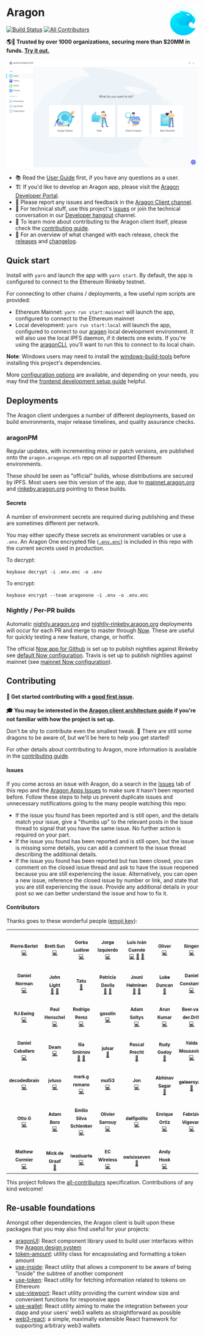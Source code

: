 # Aragon <a href="https://aragon.org/"><img align="right" src=".github/assets/aragon.svg" height="80px" /></a>

[![Build Status](https://img.shields.io/github/workflow/status/aragon/aragon/Run%20tests?style=flat-square)](https://github.com/aragon/aragon/actions)
[![All Contributors](https://img.shields.io/badge/all_contributors-47-orange.svg?style=flat-square)](#contributors)

**🌎🚀 Trusted by over 1000 organizations, securing more than $20MM in funds. [Try it out.](https://mainnet.aragon.org)**

<a href="https://mainnet.aragon.org/#/a1/"><img src=".github/assets/screenshot.png" /></a>

- 📚 Read the [User Guide](https://help.aragon.org/) first, if you have any questions as a user.
- 🏗 If you'd like to develop an Aragon app, please visit the [Aragon Developer Portal](https://hack.aragon.org).
- 📝 Please report any issues and feedback in the [Aragon Client channel](https://spectrum.chat/aragon/aragon-client).
- 🔧 For technical stuff, use this project's [issues](http://github.com/aragon/aragon/issues) or join the technical conversation in our [Developer hangout](https://spectrum.chat/aragon/general-development) channel.
- 📖 To learn more about contributing to the Aragon client itself, please check the [contributing guide](./CONTRIBUTING.md).
- 🚢 For an overview of what changed with each release, check the [releases](https://github.com/aragon/aragon/releases) and [changelog](https://github.com/aragon/aragon/blob/master/CHANGELOG.md).

## Quick start

Install with `yarn` and launch the app with `yarn start`. By default, the app is configured to connect to the Ethereum Rinkeby testnet.

For connecting to other chains / deployments, a few useful npm scripts are provided:

- Ethereum Mainnet: `yarn run start:mainnet` will launch the app, configured to connect to the Ethereum mainnet
- Local development: `yarn run start:local` will launch the app, configured to connect to our [aragen](https://github.com/aragon/aragen) local development environment. It will also use the local IPFS daemon, if it detects one exists. If you're using the [aragonCLI](http://github.com/aragon/aragon-cli), you'll want to run this to connect to its local chain.

**Note**: Windows users may need to install the [windows-build-tools](https://www.npmjs.com/package/windows-build-tools) before installing this project's dependencies.

More [configuration options](docs/CONFIGURATION.md) are available, and depending on your needs, you may find the [frontend development setup guide](docs/FRONTEND_SETUP.md) helpful.

## Deployments

The Aragon client undergoes a number of different deployments, based on build environments, major release timelines, and quality assurance checks.

### aragonPM

Regular updates, with incrementing minor or patch versions, are published onto the `aragon.aragonpm.eth` repo on all supported Ethereum environments.

These should be seen as "official" builds, whose distributions are secured by IPFS. Most users see this version of the app, due to [mainnet.aragon.org](https://mainnet.aragon.org) and [rinkeby.aragon.org](https://rinkeby.aragon.org) pointing to these builds.

#### Secrets

A number of environment secrets are required during publishing and these are sometimes different per network.

You may either specify these secrets as environment variables or use a `.env`. An Aragon One encrypted file ([`.env.enc`](./.env.enc)) is included in this repo with the current secrets used in production.

To decrypt:

```
keybase decrypt -i .env.enc -o .env
```

To encrypt:

```
keybase encrypt --team aragonone -i .env -o .env.enc
```

### Nightly / Per-PR builds

Automatic [nightly.aragon.org](https://nightly.aragon.org) and [nightly-rinkeby.aragon.org](https://nightly-rinkeby.aragon.org) deployments will occur for each PR and merge to master through [Now](https://zeit.co/now). These are useful for quickly testing a new feature, change, or hotfix.

The official [Now app for Github](https://zeit.co/github) is set up to publish nightlies against Rinkeby see [default Now configuration](./now.json). Travis is set up to publish nightlies against mainnet (see [mainnet Now configuration](./now-mainnet.json)).

## Contributing

#### 👋 Get started contributing with a [good first issue](https://github.com/aragon/aragon/issues?q=is%3Aissue+is%3Aopen+label%3A%22good+first+issue%22).

**🎓 You may be interested in the [Aragon client architecture guide](./docs/ARCHITECTURE.md) if you're not familiar with how the project is set up.**

Don't be shy to contribute even the smallest tweak. 🐲 There are still some dragons to be aware of, but we'll be here to help you get started!

For other details about contributing to Aragon, more information is available in the [contributing guide](./CONTRIBUTING.md).

#### Issues

If you come across an issue with Aragon, do a search in the [Issues](https://github.com/aragon/aragon/issues?utf8=%E2%9C%93&q=is%3Aissue) tab of this repo and the [Aragon Apps Issues](https://github.com/aragon/aragon-apps/issues?utf8=%E2%9C%93&q=is%3Aissue) to make sure it hasn't been reported before. Follow these steps to help us prevent duplicate issues and unnecessary notifications going to the many people watching this repo:

- If the issue you found has been reported and is still open, and the details match your issue, give a "thumbs up" to the relevant posts in the issue thread to signal that you have the same issue. No further action is required on your part.
- If the issue you found has been reported and is still open, but the issue is missing some details, you can add a comment to the issue thread describing the additional details.
- If the issue you found has been reported but has been closed, you can comment on the closed issue thread and ask to have the issue reopened because you are still experiencing the issue. Alternatively, you can open a new issue, reference the closed issue by number or link, and state that you are still experiencing the issue. Provide any additional details in your post so we can better understand the issue and how to fix it.

#### Contributors

Thanks goes to these wonderful people ([emoji key](https://allcontributors.org/docs/en/emoji-key)):

<!-- ALL-CONTRIBUTORS-LIST:START - Do not remove or modify this section -->
<!-- prettier-ignore-start -->
<!-- markdownlint-disable -->
<table>
  <tr>
    <td align="center"><a href="https://pierre.world/"><img src="https://avatars2.githubusercontent.com/u/36158?v=4" width="75px;" alt=""/><br /><sub><b>Pierre Bertet</b></sub></a><br /><a href="https://github.com/aragon/aragon/commits?author=bpierre" title="Code">💻</a></td>
    <td align="center"><a href="http://キタ.moe"><img src="https://avatars2.githubusercontent.com/u/4166642?v=4" width="75px;" alt=""/><br /><sub><b>Brett Sun</b></sub></a><br /><a href="https://github.com/aragon/aragon/commits?author=sohkai" title="Code">💻</a></td>
    <td align="center"><a href="http://AquiGorka.com"><img src="https://avatars3.githubusercontent.com/u/3072458?v=4" width="75px;" alt=""/><br /><sub><b>Gorka Ludlow</b></sub></a><br /><a href="https://github.com/aragon/aragon/commits?author=AquiGorka" title="Code">💻</a></td>
    <td align="center"><a href="http://izqui.me"><img src="https://avatars3.githubusercontent.com/u/447328?v=4" width="75px;" alt=""/><br /><sub><b>Jorge Izquierdo</b></sub></a><br /><a href="https://github.com/aragon/aragon/commits?author=izqui" title="Code">💻</a></td>
    <td align="center"><a href="http://aragon.org"><img src="https://avatars0.githubusercontent.com/u/718208?v=4" width="75px;" alt=""/><br /><sub><b>Luis Iván Cuende</b></sub></a><br /><a href="https://github.com/aragon/aragon/commits?author=luisivan" title="Code">💻</a> <a href="#design-luisivan" title="Design">🎨</a> <a href="#ideas-luisivan" title="Ideas, Planning, & Feedback">🤔</a></td>
    <td align="center"><a href="http://notbjerg.me"><img src="https://avatars0.githubusercontent.com/u/8862627?v=4" width="75px;" alt=""/><br /><sub><b>Oliver</b></sub></a><br /><a href="https://github.com/aragon/aragon/commits?author=onbjerg" title="Code">💻</a></td>
    <td align="center"><a href="https://github.com/bingen"><img src="https://avatars0.githubusercontent.com/u/701095?v=4" width="75px;" alt=""/><br /><sub><b>ßingen</b></sub></a><br /><a href="https://github.com/aragon/aragon/commits?author=bingen" title="Code">💻</a></td>
  </tr>
  <tr>
    <td align="center"><a href="http://2color.me"><img src="https://avatars1.githubusercontent.com/u/1992255?v=4" width="75px;" alt=""/><br /><sub><b>Daniel Norman</b></sub></a><br /><a href="https://github.com/aragon/aragon/commits?author=2color" title="Code">💻</a></td>
    <td align="center"><a href="https://www.lightco.in"><img src="https://avatars1.githubusercontent.com/u/9424721?v=4" width="75px;" alt=""/><br /><sub><b>John Light</b></sub></a><br /><a href="https://github.com/aragon/aragon/commits?author=john-light" title="Documentation">📖</a> <a href="https://github.com/aragon/aragon/issues?q=author%3Ajohn-light" title="Bug reports">🐛</a></td>
    <td align="center"><a href="https://github.com/Smokyish"><img src="https://avatars0.githubusercontent.com/u/21331903?v=4" width="75px;" alt=""/><br /><sub><b>Tatu</b></sub></a><br /><a href="https://github.com/aragon/aragon/commits?author=Smokyish" title="Documentation">📖</a></td>
    <td align="center"><a href="https://github.com/dizzypaty"><img src="https://avatars0.githubusercontent.com/u/7205369?v=4" width="75px;" alt=""/><br /><sub><b>Patricia Davila</b></sub></a><br /><a href="#design-dizzypaty" title="Design">🎨</a> <a href="#userTesting-dizzypaty" title="User Testing">📓</a></td>
    <td align="center"><a href="https://github.com/jounih"><img src="https://avatars0.githubusercontent.com/u/10109867?v=4" width="75px;" alt=""/><br /><sub><b>Jouni Helminen</b></sub></a><br /><a href="#design-jounih" title="Design">🎨</a> <a href="#userTesting-jounih" title="User Testing">📓</a></td>
    <td align="center"><a href="https://github.com/lkngtn"><img src="https://avatars0.githubusercontent.com/u/4986634?v=4" width="75px;" alt=""/><br /><sub><b>Luke Duncan</b></sub></a><br /><a href="#ideas-lkngtn" title="Ideas, Planning, & Feedback">🤔</a></td>
    <td align="center"><a href="http://danielconstantin.net/"><img src="https://avatars1.githubusercontent.com/u/26041347?v=4" width="75px;" alt=""/><br /><sub><b>Daniel Constantin</b></sub></a><br /><a href="https://github.com/aragon/aragon/commits?author=0x6431346e" title="Code">💻</a></td>
  </tr>
  <tr>
    <td align="center"><a href="https://rjewing.com"><img src="https://avatars3.githubusercontent.com/u/30963004?v=4" width="75px;" alt=""/><br /><sub><b>RJ Ewing</b></sub></a><br /><a href="https://github.com/aragon/aragon/commits?author=ewingrj" title="Code">💻</a></td>
    <td align="center"><a href="https://twitter.com/0xca0a"><img src="https://avatars0.githubusercontent.com/u/2223602?v=4" width="75px;" alt=""/><br /><sub><b>Paul Henschel</b></sub></a><br /><a href="https://github.com/aragon/aragon/commits?author=drcmda" title="Code">💻</a></td>
    <td align="center"><a href="https://github.com/rperez89"><img src="https://avatars2.githubusercontent.com/u/11763623?v=4" width="75px;" alt=""/><br /><sub><b>Rodrigo Perez</b></sub></a><br /><a href="https://github.com/aragon/aragon/commits?author=rperez89" title="Code">💻</a></td>
    <td align="center"><a href="http://www.gasolin.idv.tw"><img src="https://avatars1.githubusercontent.com/u/748808?v=4" width="75px;" alt=""/><br /><sub><b>gasolin</b></sub></a><br /><a href="https://github.com/aragon/aragon/commits?author=gasolin" title="Code">💻</a></td>
    <td align="center"><a href="http://adamsoltys.com/"><img src="https://avatars0.githubusercontent.com/u/7641?v=4" width="75px;" alt=""/><br /><sub><b>Adam Soltys</b></sub></a><br /><a href="https://github.com/aragon/aragon/commits?author=asoltys" title="Code">💻</a></td>
    <td align="center"><a href="https://github.com/arku"><img src="https://avatars2.githubusercontent.com/u/7039523?v=4" width="75px;" alt=""/><br /><sub><b>Arun Kumar</b></sub></a><br /><a href="https://github.com/aragon/aragon/commits?author=arku" title="Code">💻</a></td>
    <td align="center"><a href="https://github.com/bvanderdrift"><img src="https://avatars1.githubusercontent.com/u/6398452?v=4" width="75px;" alt=""/><br /><sub><b>Beer van der Drift</b></sub></a><br /><a href="https://github.com/aragon/aragon/commits?author=bvanderdrift" title="Code">💻</a></td>
  </tr>
  <tr>
    <td align="center"><a href="https://github.com/danielcaballero"><img src="https://avatars1.githubusercontent.com/u/1639333?v=4" width="75px;" alt=""/><br /><sub><b>Daniel Caballero</b></sub></a><br /><a href="https://github.com/aragon/aragon/commits?author=danielcaballero" title="Code">💻</a></td>
    <td align="center"><a href="https://twitter.com/deamlabs"><img src="https://avatars2.githubusercontent.com/u/9392750?v=4" width="75px;" alt=""/><br /><sub><b>Deam</b></sub></a><br /><a href="https://github.com/aragon/aragon/commits?author=deamme" title="Code">💻</a></td>
    <td align="center"><a href="https://github.com/uniconstructor"><img src="https://avatars3.githubusercontent.com/u/1384545?v=4" width="75px;" alt=""/><br /><sub><b>Ilia Smirnov</b></sub></a><br /><a href="https://github.com/aragon/aragon/commits?author=uniconstructor" title="Documentation">📖</a> <a href="#tool-uniconstructor" title="Tools">🔧</a></td>
    <td align="center"><a href="https://github.com/JulSar"><img src="https://avatars0.githubusercontent.com/u/28685529?v=4" width="75px;" alt=""/><br /><sub><b>julsar</b></sub></a><br /><a href="https://github.com/aragon/aragon/commits?author=JulSar" title="Documentation">📖</a></td>
    <td align="center"><a href="https://pascalprecht.github.io"><img src="https://avatars1.githubusercontent.com/u/445106?v=4" width="75px;" alt=""/><br /><sub><b>Pascal Precht</b></sub></a><br /><a href="#tool-PascalPrecht" title="Tools">🔧</a></td>
    <td align="center"><a href="https://rudygodoy.com"><img src="https://avatars2.githubusercontent.com/u/2400137?v=4" width="75px;" alt=""/><br /><sub><b>Rudy Godoy</b></sub></a><br /><a href="https://github.com/aragon/aragon/commits?author=rudygodoy" title="Documentation">📖</a></td>
    <td align="center"><a href="http://spacedecentral.net"><img src="https://avatars3.githubusercontent.com/u/2584493?v=4" width="75px;" alt=""/><br /><sub><b>Yalda Mousavinia</b></sub></a><br /><a href="https://github.com/aragon/aragon/commits?author=stellarmagnet" title="Code">💻</a></td>
  </tr>
  <tr>
    <td align="center"><a href="https://github.com/decodedbrain"><img src="https://avatars3.githubusercontent.com/u/18285094?v=4" width="75px;" alt=""/><br /><sub><b>decodedbrain</b></sub></a><br /><a href="https://github.com/aragon/aragon/commits?author=decodedbrain" title="Code">💻</a></td>
    <td align="center"><a href="https://github.com/jvluso"><img src="https://avatars2.githubusercontent.com/u/8061735?v=4" width="75px;" alt=""/><br /><sub><b>jvluso</b></sub></a><br /><a href="https://github.com/aragon/aragon/commits?author=jvluso" title="Code">💻</a></td>
    <td align="center"><a href="https://github.com/MarkGeeRomano"><img src="https://avatars1.githubusercontent.com/u/13630752?v=4" width="75px;" alt=""/><br /><sub><b>mark g romano</b></sub></a><br /><a href="https://github.com/aragon/aragon/commits?author=MarkGeeRomano" title="Code">💻</a></td>
    <td align="center"><a href="https://github.com/mul53"><img src="https://avatars0.githubusercontent.com/u/19148531?v=4" width="75px;" alt=""/><br /><sub><b>mul53</b></sub></a><br /><a href="https://github.com/aragon/aragon/commits?author=mul53" title="Code">💻</a></td>
    <td align="center"><a href="https://github.com/Schwartz10"><img src="https://avatars1.githubusercontent.com/u/12353734?v=4" width="75px;" alt=""/><br /><sub><b>Jon</b></sub></a><br /><a href="https://github.com/aragon/aragon/commits?author=Schwartz10" title="Code">💻</a></td>
    <td align="center"><a href="https://github.com/abhinavsagar"><img src="https://avatars0.githubusercontent.com/u/40603139?v=4" width="75px;" alt=""/><br /><sub><b>Abhinav Sagar</b></sub></a><br /><a href="#maintenance-abhinavsagar" title="Maintenance">🚧</a></td>
    <td align="center"><a href="http://geleeroyale.netlify.com"><img src="https://avatars1.githubusercontent.com/u/317685?v=4" width="75px;" alt=""/><br /><sub><b>geleeroyale</b></sub></a><br /><a href="https://github.com/aragon/aragon/commits?author=geleeroyale" title="Documentation">📖</a></td>
  </tr>
  <tr>
    <td align="center"><a href="https://github.com/ottodevs"><img src="https://avatars2.githubusercontent.com/u/5030059?v=4" width="75px;" alt=""/><br /><sub><b>Otto G</b></sub></a><br /><a href="https://github.com/aragon/aragon/commits?author=ottodevs" title="Code">💻</a></td>
    <td align="center"><a href="https://adamboro.com/"><img src="https://avatars0.githubusercontent.com/u/7383192?v=4" width="75px;" alt=""/><br /><sub><b>Adam Boro</b></sub></a><br /><a href="https://github.com/aragon/aragon/commits?author=adekbadek" title="Code">💻</a></td>
    <td align="center"><a href="https://github.com/e18r"><img src="https://avatars3.githubusercontent.com/u/16065447?v=4" width="75px;" alt=""/><br /><sub><b>Emilio Silva Schlenker</b></sub></a><br /><a href="https://github.com/aragon/aragon/commits?author=e18r" title="Code">💻</a></td>
    <td align="center"><a href="https://github.com/osarrouy"><img src="https://avatars1.githubusercontent.com/u/86822?v=4" width="75px;" alt=""/><br /><sub><b>Olivier Sarrouy</b></sub></a><br /><a href="https://github.com/aragon/aragon/commits?author=osarrouy" title="Code">💻</a></td>
    <td align="center"><a href="https://github.com/delfipolito"><img src="https://avatars2.githubusercontent.com/u/10419340?v=4" width="75px;" alt=""/><br /><sub><b>delfipolito</b></sub></a><br /><a href="https://github.com/aragon/aragon/commits?author=delfipolito" title="Code">💻</a></td>
    <td align="center"><a href="http://enriqueortiz.dev"><img src="https://avatars1.githubusercontent.com/u/26014927?v=4" width="75px;" alt=""/><br /><sub><b>Enrique Ortiz</b></sub></a><br /><a href="https://github.com/aragon/aragon/commits?author=Evalir" title="Code">💻</a></td>
    <td align="center"><a href="https://github.com/fabriziovigevani"><img src="https://avatars3.githubusercontent.com/u/22663232?v=4" width="75px;" alt=""/><br /><sub><b>Fabrizio Vigevani</b></sub></a><br /><a href="https://github.com/aragon/aragon/commits?author=fabriziovigevani" title="Code">💻</a></td>
  </tr>
  <tr>
    <td align="center"><a href="https://github.com/macor161"><img src="https://avatars3.githubusercontent.com/u/642515?v=4" width="75px;" alt=""/><br /><sub><b>Mathew Cormier</b></sub></a><br /><a href="https://github.com/aragon/aragon/commits?author=macor161" title="Code">💻</a></td>
    <td align="center"><a href="https://mickdegraaf.nl"><img src="https://avatars2.githubusercontent.com/u/1282116?v=4" width="75px;" alt=""/><br /><sub><b>Mick de Graaf</b></sub></a><br /><a href="#business-MickdeGraaf" title="Business development">💼</a></td>
    <td align="center"><a href="http://iwaduarte.dev"><img src="https://avatars0.githubusercontent.com/u/24816534?v=4" width="75px;" alt=""/><br /><sub><b>iwaduarte</b></sub></a><br /><a href="https://github.com/aragon/aragon/commits?author=iwaduarte" title="Code">💻</a></td>
    <td align="center"><a href="http://valtechcreative.com"><img src="https://avatars1.githubusercontent.com/u/40322776?v=4" width="75px;" alt=""/><br /><sub><b>EC Wireless</b></sub></a><br /><a href="https://github.com/aragon/aragon/commits?author=ECWireless" title="Code">💻</a></td>
    <td align="center"><a href="https://github.com/owisixseven"><img src="https://avatars1.githubusercontent.com/u/43449463?v=4" width="75px;" alt=""/><br /><sub><b>owisixseven</b></sub></a><br /><a href="#design-owisixseven" title="Design">🎨</a></td>
    <td align="center"><a href="https://andyhook.dev"><img src="https://avatars0.githubusercontent.com/u/11708259?v=4" width="75px;" alt=""/><br /><sub><b>Andy Hook</b></sub></a><br /><a href="https://github.com/aragon/aragon/commits?author=andy-hook" title="Code">💻</a></td>
  </tr>
</table>

<!-- markdownlint-enable -->
<!-- prettier-ignore-end -->
<!-- ALL-CONTRIBUTORS-LIST:END -->

This project follows the [all-contributors](https://github.com/all-contributors/all-contributors) specification. Contributions of any kind welcome!

## Re-usable foundations

Amongst other dependencies, the Aragon client is built upon these packages that you may also find useful for your projects:

- [aragonUI](https://github.com/aragon/aragon-ui): React component library used to build user interfaces within the [Aragon design system](https://blog.aragon.org/introducing-aragonds-the-new-aragon-design-system/)
- [token-amount](http://github.com/aragon/token-amount): utility class for encapsulating and formatting a token amount
- [use-inside](https://github.com/aragon/use-inside): React utility that allows a component to be aware of being "inside" the subtree of another component
- [use-token](https://github.com/aragon/use-token): React utility for fetching information related to tokens on Ethereum
- [use-viewport](https://github.com/aragon/use-viewport): React utility providing the current window size and convenient functions for responsive apps
- [use-wallet](https://github.com/aragon/use-wallet): React utility aiming to make the integration between your dapp and your users' web3 wallets as straightforward as possible
- [web3-react](https://github.com/NoahZinsmeister/web3-react): a simple, maximally extensible React framework for supporting arbitrary web3 wallets
